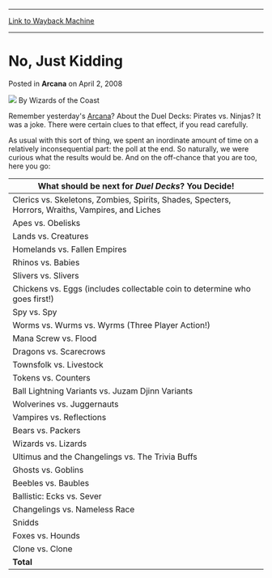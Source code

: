 
---
[Link to Wayback Machine](https://web.archive.org/web/20220701212430/https://magic.wizards.com/en/articles/archive/no-just-kidding-2008-04-02)

[_metadata_:author]:- "Wizards of the Coast"
[_metadata_:description]:- "Remember yesterday's Arcana? About the Duel Decks: Pirates vs. Ninjas? It was a joke. There were certain clues to that effect, if you read carefully. As usual with this sort of thing, we spent an inordinate amount of time on a relatively inconsequential part: the poll at the end. So naturally, we were curious what the results would be. And on the off-chance that you are too,"
[_metadata_:generator]:- "Drupal 7 (http://drupal.org)"
[_metadata_:node]:- "603501"
[_metadata_:publish_date]:- "2008-04-02"
[_metadata_:source]:- "div-main-content"
[_metadata_:title]:- "No, Just Kidding"
[_metadata_:wayback_capture_timestamp]:- "2022-07-01 21:24:30"
[_metadata_:wayback_raw_url]:- "https://web.archive.org/web/20220701212430id_/https://magic.wizards.com/en/articles/archive/no-just-kidding-2008-04-02"
[_metadata_:wayback_url]:- "https://magic.wizards.com/en/articles/archive/no-just-kidding-2008-04-02"
---


No, Just Kidding
================



 Posted in **Arcana**
 on April 2, 2008 






![](https://media.magic.wizards.com/styles/auth_small/public/images/person/wizards_author.jpg)
By Wizards of the Coast












Remember yesterday's [Arcana](/en/articles/archive/special-product-announcement-2008-04-01)? About the Duel Decks: Pirates vs. Ninjas? It was a joke. There were certain clues to that effect, if you read carefully.


As usual with this sort of thing, we spent an inordinate amount of time on a relatively inconsequential part: the poll at the end. So naturally, we were curious what the results would be. And on the off-chance that you are too, here you go:




| **What should be next for *Duel Decks*? You Decide!** |
| --- |
| Clerics vs. Skeletons, Zombies, Spirits, Shades, Specters, Horrors, Wraiths, Vampires, and Liches | 1447 | 14.2% |
| Apes vs. Obelisks | 999 | 9.8% |
| Lands vs. Creatures | 642 | 6.3% |
| Homelands vs. Fallen Empires | 641 | 6.3% |
| Rhinos vs. Babies | 604 | 5.9% |
| Slivers vs. Slivers | 596 | 5.9% |
| Chickens vs. Eggs (includes collectable coin to determine who goes first!) | 557 | 5.5% |
| Spy vs. Spy | 515 | 5.1% |
| Worms vs. Wurms vs. Wyrms (Three Player Action!) | 466 | 4.6% |
| Mana Screw vs. Flood | 423 | 4.2% |
| Dragons vs. Scarecrows | 415 | 4.1% |
| Townsfolk vs. Livestock | 387 | 3.8% |
| Tokens vs. Counters | 372 | 3.7% |
| Ball Lightning Variants vs. Juzam Djinn Variants | 278 | 2.7% |
| Wolverines vs. Juggernauts | 269 | 2.6% |
| Vampires vs. Reflections | 226 | 2.2% |
| Bears vs. Packers | 220 | 2.2% |
| Wizards vs. Lizards | 207 | 2.0% |
| Ultimus and the Changelings vs. The Trivia Buffs | 161 | 1.6% |
| Ghosts vs. Goblins | 143 | 1.4% |
| Beebles vs. Baubles | 143 | 1.4% |
| Ballistic: Ecks vs. Sever | 123 | 1.2% |
| Changelings vs. Nameless Race | 93 | 0.9% |
| Snidds | 92 | 0.9% |
| Foxes vs. Hounds | 76 | 0.7% |
| Clone vs. Clone | 66 | 0.6% |
| **Total** | **10161** | **100.0%** |








